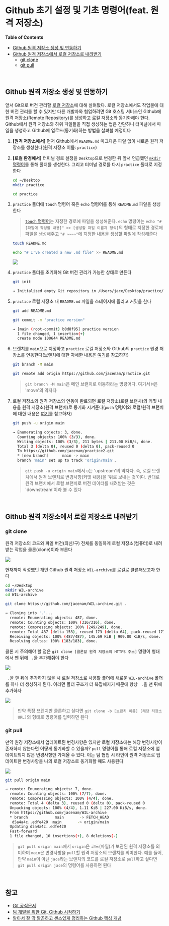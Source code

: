 # Github 초기 설정 및 기초 명령어(feat. 원격 저장소)

**Table of Contents**

- [Github 원격 저장소 생성 및 연동하기](#Github-원격-저장소-생성-및-연동하기)
- [Github 원격 저장소에서 로컬 저장소로 내려받기](#Github-원격-저장소에서-로컬-저장소로-내려받기)
  - [git clone](#git-clone)
  - [git pull](#git-pull)

<br>

## Github 원격 저장소 생성 및 연동하기
앞서 Git으로 버전 관리할 [로컬 저장소](https://github.com/jacenam/WIL-archive/blob/main/Git/Git%20%EC%B4%88%EA%B8%B0%20%EC%84%A4%EC%A0%95%20%EB%B0%8F%20%EA%B8%B0%EC%B4%88%20%EB%AA%85%EB%A0%B9%EC%96%B4(feat.%20%EB%A1%9C%EC%BB%AC%20%EC%A0%80%EC%9E%A5%EC%86%8C).md#4-%EB%A1%9C%EC%BB%AC-%EC%A0%80%EC%9E%A5%EC%86%8C-%EC%83%9D%EC%84%B1-%EB%B0%8F-%EC%BB%A4%EB%B0%8B)에 대해 살펴봤다. 로컬 저장소에서도 작업물에 대한 버전 관리를 할 수 있지만 다른 개발자와 협업하려면 Git 호스팅 서비스인 Github에 원격 저장소(Remote Repository)를 생성하고 로컬 저장소와 동기화해야 한다. Github에서 원격 저장소와 하위 파일들을 직접 생성하는 법은 간단하니 터미널에서 파일을 생성하고 Github에 업로드(동기화)하는 방법을 살펴볼 예정이다

1. **[원격 저장소에서]** 먼저 Github에서 `README.md` 마크다운 파일 없이 새로운 원격 저장소를 생성한다(원격 저장소 이름: `practice`)

2. **[로컬 환경에서]** 터미널 경로 설정을 `Desktop`으로 변경한 뒤 앞서 언급했던 [`mkdir` 명령어](https://github.com/jacenam/WIL-archive/blob/main/Git/Git%20%EC%B4%88%EA%B8%B0%20%EC%84%A4%EC%A0%95%20%EB%B0%8F%20%EA%B8%B0%EC%B4%88%20%EB%AA%85%EB%A0%B9%EC%96%B4(feat.%20%EB%A1%9C%EC%BB%AC%20%EC%A0%80%EC%9E%A5%EC%86%8C).md#4-%EB%A1%9C%EC%BB%AC-%EC%A0%80%EC%9E%A5%EC%86%8C-%EC%83%9D%EC%84%B1-%EB%B0%8F-%EC%BB%A4%EB%B0%8B)를 통해 폴더를 생성한다. 그리고 터미널 경로를 다시 `practice` 폴더로 지정한다

    ```bash
    cd ~/Desktop
    mkdir practice
    
    cd practice
    ```

3. `practice` 폴더에 `touch` 명령어 혹은 `echo` 명령어를 통해 `README.md` 파일을 생성한다

    > [`touch` 명령어](https://github.com/jacenam/WIL-archive/blob/main/Git/Git%20%EC%B4%88%EA%B8%B0%20%EC%84%A4%EC%A0%95%20%EB%B0%8F%20%EA%B8%B0%EC%B4%88%20%EB%AA%85%EB%A0%B9%EC%96%B4(feat.%20%EB%A1%9C%EC%BB%AC%20%EC%A0%80%EC%9E%A5%EC%86%8C).md#4-2-%EB%A1%9C%EC%BB%AC-%EC%A0%80%EC%9E%A5%EC%86%8C%EC%97%90-%EC%BB%A4%EB%B0%8B%ED%95%98%EA%B8%B0)는 지정한 경로에 파일을 생성해준다. `echo` 명령어는 `echo "# [파일에 작성할 내용]" >> [생성할 파일 이름과 형식]`의 형태로 지정한 경로에 파일을 생성해주고 `"# ~~~~"`에 지정한 내용을 생성할 파일에 작성해준다

    ```bash 
    touch README.md
    
    echo "# I've created a new .md file" >> README.md
    ```
    
    <img src="https://ifh.cc/g/MLqjWV.png" style="max-width: 100%" align="center">    

4. `practice` 폴더를 초기화해 Git 버전 관리가 가능한 상태로 만든다

    ```bash
    git init
    
    → Initialized empty Git repository in /Users/jace/Desktop/practice/.git/
    ```

5. `practice` 로컬 저장소 내 `README.md` 파일을 스테이지에 올리고 커밋을 한다

    ```bash
    git add README.md
    
    git commit -m "practice version"
    
    → [main (root-commit) b0d8f95] practice version
      1 file changed, 1 insertion(+)
      create mode 100644 README.md
    ```
    
6. 브랜치를 `main`으로 지정하고 `practice` 로컬 저장소와 Github의 `practice` 원경 저장소를 연동한다(브랜치에 대한 자세한 내용은 [여기]()를 참고하자)

    ```bash 
    git branch -M main
    
    git remote add origin https://github.com/jacenam/practice.git
    ```
    
    > `git branch -M main`은 메인 브랜치로 이동하라는 명령어다. 여기서 `M`은 'move'의 약자다

7. 로컬 저장소와 원격 저장소의 연동이 완료되면 로컬 저장소(로컬 브랜치)의 커밋 내용을 원격 저장소(원격 브랜치)로 동기화 시켜준다(`push` 명령어와 로컬/원격 브랜치에 대한 내용은 [여기]()를 참고하자)

    ```bash
    git push -u origin main
    
    → Enumerating objects: 3, done.
      Counting objects: 100% (3/3), done.
      Writing objects: 100% (3/3), 211 bytes | 211.00 KiB/s, done.
      Total 3 (delta 0), reused 0 (delta 0), pack-reused 0
      To https://github.com/jacenam/practice2.git
      * [new branch]      main -> main
      branch 'main' set up to track 'origin/main'.
    ```
    
    > `git push -u origin main`에서 `u`는 'upstream'의 약자다. 즉, 로컬 브랜치에서 원격 브랜치로 변경사항(커밋 내용)을 '위로 보내는 것'이다. 반대로 원격 브랜치에서 로컬 브랜치로 버전 데이터를 내려받는 것은 'downstream'이라 볼 수 있다

<br>

## Github 원격 저장소에서 로컬 저장소로 내려받기
### git clone
원격 저장소의 코드와 파일 버전(최신/구) 전체를 동일하게 로컬 저장소(컴퓨터)로 내려받는 작업을 클론(clone)이라 부른다

<img src="https://ifh.cc/g/jOkDO5.jpg" style="max-width: 100%" align="center">

현재까지 작성했던 개인 Github 원격 저장소 `WIL-archive`를 로컬로 클론해보고자 한다

```bash 
cd ~/Desktop
mkdir WIL-archive
cd WIL-archive

git clone https://github.com/jacenam/WIL-archive.git .

→ Cloning into '.'...
  remote: Enumerating objects: 487, done.
  remote: Counting objects: 100% (316/316), done.
  remote: Compressing objects: 100% (249/249), done.
  remote: Total 487 (delta 153), reused 173 (delta 64), pack-reused 171
  Receiving objects: 100% (487/487), 145.69 KiB | 909.00 KiB/s, done.
  Resolving deltas: 100% (183/183), done.
```

클론 시 주의해야 할 점은 `git clone [클론할 원격 저장소의 HTTPS 주소]` 명령어 형태에서 맨 뒤에 ` .`을 추가해줘야 한다 

<img src="https://ifh.cc/g/Fcfl59.png" style="max-width: 100%" align="center">

` .`을 맨 뒤에 추가하지 않을 시 로컬 저장소로 사용할 폴더에 새로운 `WIL-archive` 폴더를 하나 더 생성하게 된다. 이러면 폴더 구조가 더 복잡해지기 때문에 항상 ` .`을 맨 뒤에 추가하자

<img src="https://ifh.cc/g/DpzsRn.png" style="max-width: 100%" align="center">

>  만약 특정 브랜치만 클론하고 싶다면 `git clone -b [브랜치 이름] [해당 저장소 URL]`의 형태로 명령어를 입력하면 된다

### git pull

만약 원경 저장소에서 업데이트된 변경사항은 있지만 로컬 저장소에는 해당 변경사항이 존재하지 않는다면 어떻게 동기화할 수 있을까? `pull` 명령어를 통해 로컬 저장소에 업데이트되지 않은 변경사항만 가져올 수 있다. 이는 팀 협업 시 타인이 원격 저장소로 업데이트한 변경사항을 나의 로컬 저장소로 동기화할 때도 사용된다


<img src="https://ifh.cc/g/lr8dN3.jpg" style="max-width: 100%" align="center">

```bash
git pull origin main

→ remote: Enumerating objects: 7, done.
  remote: Counting objects: 100% (7/7), done.
  remote: Compressing objects: 100% (4/4), done.
  remote: Total 4 (delta 3), reused 0 (delta 0), pack-reused 0
  Unpacking objects: 100% (4/4), 1.11 KiB | 227.00 KiB/s, done.
  From https://github.com/jacenam/WIL-archive
  * branch            main       -> FETCH_HEAD
   d5a4a4c..edfe420  main       -> origin/main
  Updating d5a4a4c..edfe420
  Fast-forward
  1 file changed, 10 insertions(+), 8 deletions(-)
```

> `git pull origin main`에서 `origin`은 코드(파일)가 보관된 원격 저장소를 의미하며 `main`은 변경사항을 `pull`할 원격 저장소의 브랜치를 의미한다. 예를 들어, 만약 `main`이 아닌 `jace`라는 브랜치의 코드를 로컬 저장소로 `pull`하고 싶다면 `git pull origin jace`의 명령어를 사용하면 된다

<br>

## 참고

- [Git 공식문서](https://git-scm.com/docs)
- [팀 개발을 위한 Git, Github 시작하기](http://www.yes24.com/Product/Goods/85382769)
- [알아서 잘 딱 깔끔하고 센스있게 정리하는 Github 핵심 개념](https://m.yes24.com/Goods/Detail/108203273)
